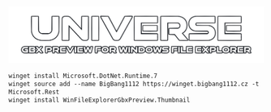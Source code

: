 ![Universe Gbx Preview for Windows File Explorer](UniverseGbxPreview.png)

```
winget install Microsoft.DotNet.Runtime.7
winget source add --name BigBang1112 https://winget.bigbang1112.cz -t Microsoft.Rest
winget install WinFileExplorerGbxPreview.Thumbnail
```
